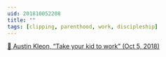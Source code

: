```yaml
---
uid: 201810052208
title: ""
tags: [clipping, parenthood, work, discipleship]
---
```


[📌 Austin Kleon, “Take your kid to work” (Oct 5, 2018)](https://austinkleon.com/2018/10/05/take-your-kid-to-work/)
